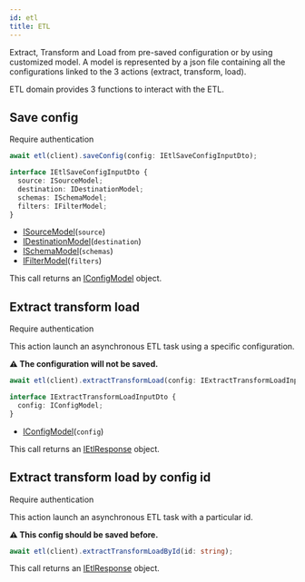 ```yaml
---
id: etl
title: ETL
---
```


Extract, Transform and Load from pre-saved configuration or by using customized model.
A model is represented by a json file containing all the configurations linked to the 3 actions (extract, transform, load).

ETL domain provides 3 functions to interact with the ETL.

## Save config

<span class="badge badge--warning">Require authentication</span>

```ts
await etl(client).saveConfig(config: IEtlSaveConfigInputDto);
```

```ts
interface IEtlSaveConfigInputDto {
  source: ISourceModel;
  destination: IDestinationModel;
  schemas: ISchemaModel;
  filters: IFilterModel;
}
```

- [ISourceModel](etl-types#isourcemodel)(`source`)
- [IDestinationModel](etl-types#idestinationmodel)(`destination`)
- [ISchemaModel](etl-types#ischemamodel)(`schemas`)
- [IFilterModel](etl-types#ifiltermodel)(`filters`)

This call returns an [IConfigModel](etl-types#iconfigmodel) object.

## Extract transform load

<span class="badge badge--warning">Require authentication</span>

This action launch an asynchronous ETL task using a specific configuration.

**:warning:  The configuration will not be saved.**

```ts
await etl(client).extractTransformLoad(config: IExtractTransformLoadInputDto);
```

```ts
interface IExtractTransformLoadInputDto {
  config: IConfigModel;
}
```

- [IConfigModel](etl-types#iconfigmodel)(`config`)

This call returns an [IEtlResponse](etl-types#ietlresponse) object.

## Extract transform load by config id

<span class="badge badge--warning">Require authentication</span>

This action launch an asynchronous ETL task with a particular id.

**:warning: This config should be saved before.**

```ts
await etl(client).extractTransformLoadById(id: string);
```

This call returns an [IEtlResponse](etl-types#ietlresponse) object.